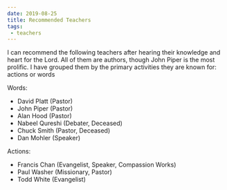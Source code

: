 ```yaml
---
date: 2019-08-25
title: Recommended Teachers
tags:
 - teachers
---
```


I can recommend the following teachers after hearing their knowledge and heart for the Lord. All of them are authors, though John Piper is the most prolific. I have grouped them by the primary activities they are known for: actions or words


Words:
  - David Platt (Pastor)
  - John Piper (Pastor)
  - Alan Hood (Pastor)
  - Nabeel Qureshi (Debater, Deceased)
  - Chuck Smith (Pastor, Deceased)
  - Dan Mohler (Speaker)

Actions:
 - Francis Chan (Evangelist, Speaker, Compassion Works)
 - Paul Washer (Missionary, Pastor)
 - Todd White (Evangelist)
